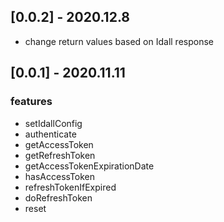## [0.0.2] - 2020.12.8
* change return values based on Idall response



## [0.0.1] - 2020.11.11

### features 
* setIdallConfig
* authenticate
* getAccessToken
* getRefreshToken
* getAccessTokenExpirationDate
* hasAccessToken
* refreshTokenIfExpired
* doRefreshToken
* reset

